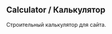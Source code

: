 <h2>Calculator / Калькулятор</h2>
<p>Строительный калькулятор для сайта.</p>

























